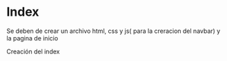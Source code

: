 # Index
Se deben de crear un archivo html, css y js( para la creracion del navbar) y la pagina de inicio

Creación del index
